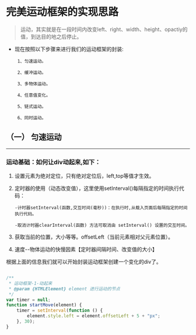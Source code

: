 # 完美运动框架的实现思路

> 运动，其实就是在一段时间内改变left、right、width、height、opactiy的值，到达目的地之后停止。

 * 现在按照以下步骤来进行我们的运动框架的封装:

        1、匀速运动。

        2、缓冲运动。

        3、多物体运动。

        4、任意值变化。

        5、链式运动。

        6、同时运动。

## （一） 匀速运动

------

### 运动基础：如何让div动起来,如下：


 1. 设置元素为绝对定位，只有绝对定位后，left,top等值才生效。
 2. 定时器的使用（动态改变值），这里使用setInterval()每隔指定的时间执行代码：

        -计时器setInterval(函数,交互时间(毫秒))：在执行时,从载入页面后每隔指定的时间执行代码。

        -取消计时器clearInterval(函数) 方法可取消由 setInterval() 设置的交互时间。
        
 3. 获取当前的位置，大小等等。offsetLeft（当前元素相对父元素位置）。
 4. 速度--物体运动的快慢因素【定时器间隔时间、改变值的大小】
        

根据上面的信息我们就可以开始封装运动框架创建一个变化的div了。

``` javascript

/**
 * 运动框架-1-动起来
 * @param {HTMLElement} element 进行运动的节点
 */
var timer = null;
function startMove(element) {
    timer = setInterval(function () {
        element.style.left = element.offsetLeft + 5 + "px";
    }, 30);
}

```
